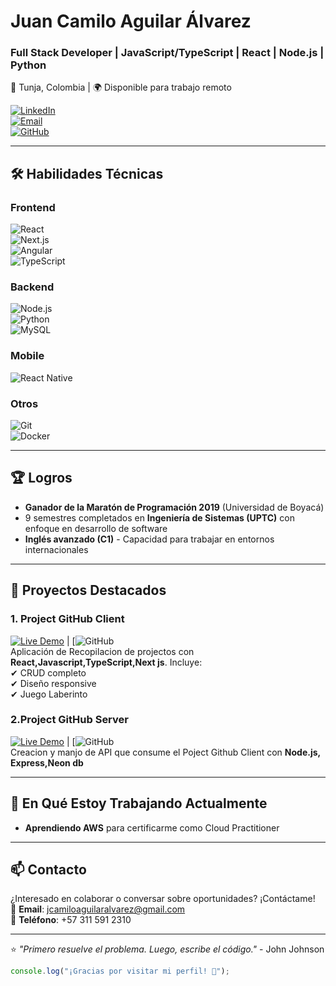 # Juan Camilo Aguilar Álvarez  
### Full Stack Developer | JavaScript/TypeScript | React | Node.js | Python  
📍 Tunja, Colombia | 🌍 Disponible para trabajo remoto  

[![LinkedIn](https://img.shields.io/badge/LinkedIn-0077B5?style=for-the-badge&logo=linkedin&logoColor=white)](https://www.linkedin.com/in/tuperfil)  
[![Email](https://img.shields.io/badge/Gmail-D14836?style=for-the-badge&logo=gmail&logoColor=white)](mailto:jcamiloaguilaralvarez@gmail.com)  
[![GitHub](https://img.shields.io/badge/GitHub-100000?style=for-the-badge&logo=github&logoColor=white)](https://github.com/AguilarAlvarez)  

---

## 🛠 Habilidades Técnicas  

### Frontend  
![React](https://img.shields.io/badge/React-20232A?style=for-the-badge&logo=react&logoColor=61DAFB)  
![Next.js](https://img.shields.io/badge/Next.js-000000?style=for-the-badge&logo=nextdotjs&logoColor=white)  
![Angular](https://img.shields.io/badge/Angular-DD0031?style=for-the-badge&logo=angular&logoColor=white)  
![TypeScript](https://img.shields.io/badge/TypeScript-007ACC?style=for-the-badge&logo=typescript&logoColor=white)  

### Backend  
![Node.js](https://img.shields.io/badge/Node.js-339933?style=for-the-badge&logo=nodedotjs&logoColor=white)  
![Python](https://img.shields.io/badge/Python-3776AB?style=for-the-badge&logo=python&logoColor=white)  
![MySQL](https://img.shields.io/badge/MySQL-005C84?style=for-the-badge&logo=mysql&logoColor=white)  

### Mobile  
![React Native](https://img.shields.io/badge/React_Native-20232A?style=for-the-badge&logo=react&logoColor=61DAFB)  

### Otros  
![Git](https://img.shields.io/badge/Git-F05032?style=for-the-badge&logo=git&logoColor=white)  
![Docker](https://img.shields.io/badge/Docker-2CA5E0?style=for-the-badge&logo=docker&logoColor=white)  

---

## 🏆 Logros  
- **Ganador de la Maratón de Programación 2019** (Universidad de Boyacá)  
- 9 semestres completados en **Ingeniería de Sistemas (UPTC)** con enfoque en desarrollo de software  
- **Inglés avanzado (C1)** - Capacidad para trabajar en entornos internacionales  

---

## 🚀 Proyectos Destacados  

### 1. Project GitHub Client 
[![Live Demo](https://img.shields.io/badge/Live_Demo-4CAF50?style=for-the-badge)](https://tudemo.com) | [![GitHub](https://github.com/AguilarAlvarez/project-github-client)  
Aplicación de Recopilacion de projectos con **React,Javascript,TypeScript,Next js**. Incluye:  
✔ CRUD completo  
✔ Diseño responsive  
✔ Juego Laberinto 

### 2.Project GitHub Server   
[![Live Demo](https://img.shields.io/badge/Live_Demo-4CAF50?style=for-the-badge)](https://tudemo.com) | [![GitHub](https://github.com/AguilarAlvarez/project-github-server)  
Creacion y manjo de API que consume el Poject Github Client con **Node.js, Express,Neon db**  

---

## 📌 En Qué Estoy Trabajando Actualmente  
- **Aprendiendo AWS** para certificarme como Cloud Practitioner  

---

## 📫 Contacto  
¿Interesado en colaborar o conversar sobre oportunidades? ¡Contáctame!  
📧 **Email**: [jcamiloaguilaralvarez@gmail.com](mailto:jcamiloaguilaralvarez@gmail.com)  
📱 **Teléfono**: +57 311 591 2310  

---

⭐ *"Primero resuelve el problema. Luego, escribe el código."* - John Johnson  

```javascript
console.log("¡Gracias por visitar mi perfil! 👋");
